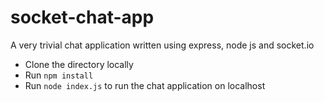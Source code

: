 socket-chat-app
===============

A very trivial chat application written using express, node js and socket.io


* Clone the directory locally
* Run `npm install`
* Run `node index.js` to run the chat application on localhost
